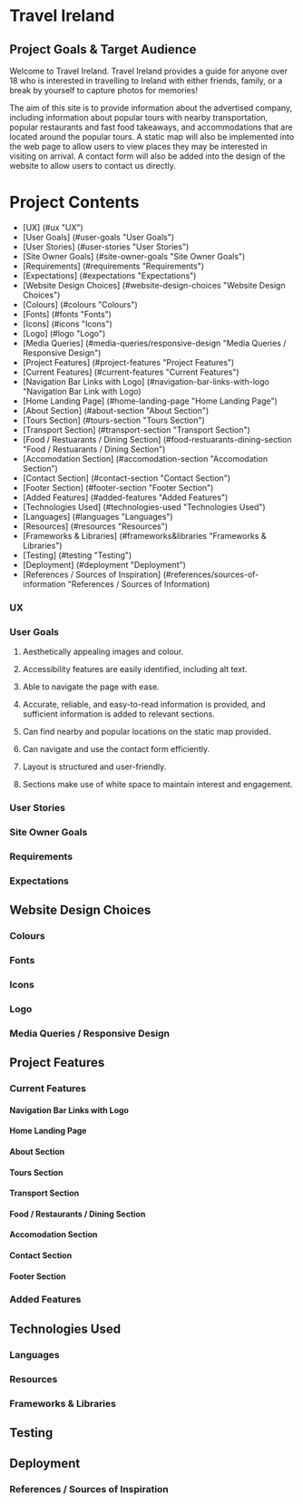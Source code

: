 # Travel Ireland

## Project Goals & Target Audience

Welcome to Travel Ireland. Travel Ireland provides a guide for anyone over 18 who is interested in travelling to Ireland with either friends, family, or a break by yourself to capture photos for memories!

The aim of this site is to provide information about the advertised company, including information about popular tours with nearby transportation, popular restaurants and fast food takeaways, and accommodations that are located around the popular tours. A static map will also be implemented into the web page to allow users to view places they may be interested in visiting on arrival. A contact form will also be added into the design of the website to allow users to contact us directly.

# Project Contents

 * [UX] (#ux "UX")
  * [User Goals] (#user-goals "User Goals")
  * [User Stories] (#user-stories "User Stories")
  * [Site Owner Goals] (#site-owner-goals "Site Owner Goals")
  * [Requirements] (#requirements "Requirements")
  * [Expectations] (#expectations "Expectations")
  * [Website Design Choices] (#website-design-choices "Website Design Choices")
  * [Colours] (#colours "Colours")
  * [Fonts] (#fonts "Fonts")
  * [Icons] (#icons "Icons")
  * [Logo] (#logo "Logo")
  * [Media Queries] (#media-queries/responsive-design "Media Queries / Responsive Design")
  * [Project Features] (#project-features "Project Features")
  * [Current Features] (#current-features "Current Features")
  * [Navigation Bar Links with Logo] (#navigation-bar-links-with-logo "Navigation Bar Link with Logo)
  * [Home Landing Page] (#home-landing-page "Home Landing Page")
  * [About Section] (#about-section "About Section")
  * [Tours Section] (#tours-section "Tours Section")
  * [Transport Section] (#transport-section "Transport Section")
  * [Food / Restuarants / Dining Section] (#food-restuarants-dining-section "Food / Restuarants / Dining Section")
  * [Accomodation Section] (#accomodation-section "Accomodation Section")
  * [Contact Section] (#contact-section "Contact Section")
  * [Footer Section] (#footer-section "Footer Section")
  * [Added Features] (#added-features "Added Features")
  * [Technologies Used] (#technologies-used "Technologies Used")
  * [Languages] (#languages "Languages")
  * [Resources] (#resources "Resources")
  * [Frameworks & Libraries] (#frameworks&libraries "Frameworks & Libraries")
  * [Testing] (#testing "Testing")
  * [Deployment] (#deployment "Deployment")
  * [References / Sources of Inspiration] (#references/sources-of-information "References / Sources of Information)

### UX

### User Goals

1) Aesthetically appealing images and colour.

2) Accessibility features are easily identified, including alt text.

3) Able to navigate the page with ease.

4) Accurate, reliable, and easy-to-read information is provided, and sufficient information is added to relevant sections.

5) Can find nearby and popular locations on the static map provided.

6) Can navigate and use the contact form efficiently.

7) Layout is structured and user-friendly.

8) Sections make use of white space to maintain interest and engagement.


### User Stories

### Site Owner Goals

### Requirements

### Expectations

## Website Design Choices

### Colours

### Fonts

### Icons

### Logo

### Media Queries / Responsive Design

## Project Features

### Current Features

#### Navigation Bar Links with Logo

#### Home Landing Page

#### About Section

#### Tours Section 

#### Transport Section

#### Food / Restaurants / Dining Section

#### Accomodation Section 

#### Contact Section

#### Footer Section

### Added Features

## Technologies Used

### Languages 

### Resources

### Frameworks & Libraries

## Testing 

## Deployment

### References / Sources of Inspiration 

